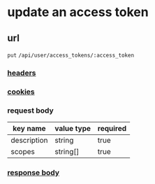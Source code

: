 # update an access token

## url

`put` `/api/user/access_tokens/:access_token`

### [headers](../request/headers.html)

### [cookies](../request/cookies.html)

### request body

key name | value type | required
--- | --- | ---
description | string | true
scopes | string[] | true

### [response body](../response.html)
